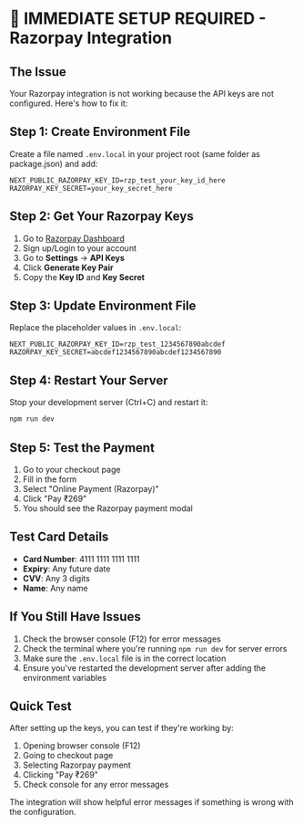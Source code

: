 # 🚨 IMMEDIATE SETUP REQUIRED - Razorpay Integration

## The Issue
Your Razorpay integration is not working because the API keys are not configured. Here's how to fix it:

## Step 1: Create Environment File
Create a file named `.env.local` in your project root (same folder as package.json) and add:

```env
NEXT_PUBLIC_RAZORPAY_KEY_ID=rzp_test_your_key_id_here
RAZORPAY_KEY_SECRET=your_key_secret_here
```

## Step 2: Get Your Razorpay Keys
1. Go to [Razorpay Dashboard](https://dashboard.razorpay.com/)
2. Sign up/Login to your account
3. Go to **Settings** → **API Keys**
4. Click **Generate Key Pair**
5. Copy the **Key ID** and **Key Secret**

## Step 3: Update Environment File
Replace the placeholder values in `.env.local`:

```env
NEXT_PUBLIC_RAZORPAY_KEY_ID=rzp_test_1234567890abcdef
RAZORPAY_KEY_SECRET=abcdef1234567890abcdef1234567890
```

## Step 4: Restart Your Server
Stop your development server (Ctrl+C) and restart it:
```bash
npm run dev
```

## Step 5: Test the Payment
1. Go to your checkout page
2. Fill in the form
3. Select "Online Payment (Razorpay)"
4. Click "Pay ₹269"
5. You should see the Razorpay payment modal

## Test Card Details
- **Card Number**: 4111 1111 1111 1111
- **Expiry**: Any future date
- **CVV**: Any 3 digits
- **Name**: Any name

## If You Still Have Issues
1. Check the browser console (F12) for error messages
2. Check the terminal where you're running `npm run dev` for server errors
3. Make sure the `.env.local` file is in the correct location
4. Ensure you've restarted the development server after adding the environment variables

## Quick Test
After setting up the keys, you can test if they're working by:
1. Opening browser console (F12)
2. Going to checkout page
3. Selecting Razorpay payment
4. Clicking "Pay ₹269"
5. Check console for any error messages

The integration will show helpful error messages if something is wrong with the configuration. 